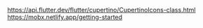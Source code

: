 https://api.flutter.dev/flutter/cupertino/CupertinoIcons-class.html
https://mobx.netlify.app/getting-started